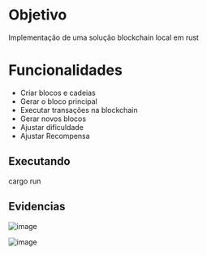 # Objetivo
Implementação de uma solução blockchain local em rust

# Funcionalidades
- Criar blocos e cadeias
- Gerar o bloco principal
- Executar transações na blockchain
- Gerar novos blocos
- Ajustar dificuldade
- Ajustar Recompensa

## Executando
cargo run

## Evidencias

![image](https://user-images.githubusercontent.com/7469400/160291735-17bd3925-a7cd-41ab-ab2a-c7d7b347b829.png)

![image](https://user-images.githubusercontent.com/7469400/160291755-fb62c3f7-c75a-4698-9e2a-41f5c9807fb0.png)

